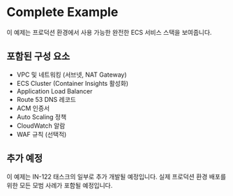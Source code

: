 # Complete Example

이 예제는 프로덕션 환경에서 사용 가능한 완전한 ECS 서비스 스택을 보여줍니다.

## 포함된 구성 요소

- VPC 및 네트워킹 (서브넷, NAT Gateway)
- ECS Cluster (Container Insights 활성화)
- Application Load Balancer
- Route 53 DNS 레코드
- ACM 인증서
- Auto Scaling 정책
- CloudWatch 알람
- WAF 규칙 (선택적)

## 추가 예정

이 예제는 IN-122 태스크의 일부로 추가 개발될 예정입니다.
실제 프로덕션 환경 배포를 위한 모든 모범 사례가 포함될 예정입니다.
